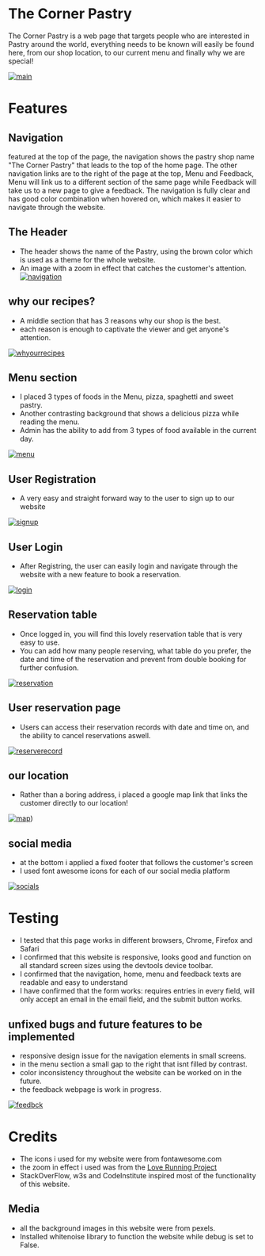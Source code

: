 # The Corner Pastry

The Corner Pastry is a web page that targets people who are interested in Pastry around the world, everything needs to be known will easily be found here, 
from our shop location, to our current menu and finally why we are special!

<a href="https://ibb.co/djFYSvJ"><img src="https://i.ibb.co/CmgGqys/main.png" alt="main" border="0"></a>



# Features

## Navigation

featured at the top of the page, the navigation shows the pastry shop name "The Corner Pastry" that leads to the top of the home page.
The other navigation links are to the right of the page at the top, Menu and Feedback, Menu will link us to a different section of the same page while Feedback will take us to a new page to give a feedback.
The navigation is fully clear and has good color combination when hovered on, which makes it easier to navigate through the website.


## The Header

- The header shows the name of the Pastry, using the brown color which is used as a theme for the whole website.
- An image with a zoom in effect that catches the customer's attention.
<a href="https://ibb.co/r6mpZ5m"><img src="https://i.ibb.co/850xjP0/navigation.png" alt="navigation" border="0"></a>

## why our recipes?

- A middle section that has 3 reasons why our shop is the best.
- each reason is enough to captivate the viewer and get anyone's attention.

<a href="https://ibb.co/fxh2SBG"><img src="https://i.ibb.co/G5K0JB3/whyourrecipes.png" alt="whyourrecipes" border="0"></a>

## Menu section

- I placed 3 types of foods in the Menu, pizza, spaghetti and sweet pastry.
- Another contrasting background that shows a delicious pizza while reading the menu.
- Admin has the ability to add from 3 types of food available in the current day.

<a href="https://ibb.co/6B881p9"><img src="https://i.ibb.co/L5rrJqj/menu.png" alt="menu" border="0"></a>

## User Registration

- A very easy and straight forward way to the user to sign up to our website

<a href="https://ibb.co/ThXs191"><img src="https://i.ibb.co/GPwq9z9/signup.png" alt="signup" border="0"></a>

## User Login

- After Registring, the user can easily login and navigate through the website with a new feature to book a reservation.

<a href="https://ibb.co/DrszLmh"><img src="https://i.ibb.co/hYhLCrb/login.png" alt="login" border="0"></a>

## Reservation table

- Once logged in, you will find this lovely reservation table that is very easy to use.
- You can add how many people reserving, what table do you prefer, the date and time of the reservation and prevent from double booking for further confusion.

<a href="https://ibb.co/XtpHHd7"><img src="https://i.ibb.co/zZbddLX/reservation.png" alt="reservation" border="0"></a>

## User reservation page

- Users can access their reservation records with date and time on, and the ability to cancel reservations aswell.

<a href="https://ibb.co/S68N6P9"><img src="https://i.ibb.co/YNM2N3q/reserverecord.png" alt="reserverecord" border="0"></a>

## our location

- Rather than a boring address, i placed a google map link that links the customer directly to our location!

<a href="https://ibb.co/1JY2T28"><img src="https://i.ibb.co/YT4jhjp/map.png" alt="map" border="0"></a>)

## social media
- at the bottom i applied a fixed footer that follows the customer's screen
- I used font awesome icons for each of our social media platform 

<a href="https://ibb.co/Bn47zN5"><img src="https://i.ibb.co/PDTbmQv/socials.png" alt="socials" border="0"></a>

# Testing

- I tested that this page works in different browsers, Chrome, Firefox and Safari
- I confirmed that this website is responsive, looks good and function on all standard screen sizes using the devtools device toolbar.
- I confirmed that the navigation, home, menu and feedback texts are readable and easy to understand
- I have confirmed that the form works: requires entries in every field, will only accept an email in the email field, and the submit button works.




## unfixed bugs and future features to be implemented

- responsive design issue for the navigation elements in small screens.
- in the menu section a small gap to the right that isnt filled by contrast.
- color inconsistency throughout the website can be worked on in the future.
- the feedback webpage is work in progress.

<a href="https://ibb.co/hsL7YhY"><img src="https://i.ibb.co/H7BFh1h/feedbck.png" alt="feedbck" border="0"></a>

# Credits 

- The icons i used for my website were from fontawesome.com 
- the zoom in effect i used was from the [Love Running Project](https://alizaid96.github.io/Love-Running/)
- StackOverFlow, w3s and CodeInstitute inspired most of the functionality of this website.

## Media
- all the background images in this website were from pexels.
- Installed whitenoise library to function the website while debug is set to False.

